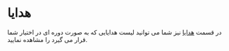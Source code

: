 # هدایا

در قسمت [هدایا](https://panel.virakcloud.com/accounting/gifts/list) نیز شما می توانید لیست هدایایی که به صورت دوره ای در اختیار شما قرار می گیرد را مشاهده نمایید.

<DarkModeImage
  dark-src="/images/guides/fa/dark/accounting/gifts.png"
  light-src="/images/guides/fa/light/accounting/gifts.png"
  alt="Registration image"
/>

